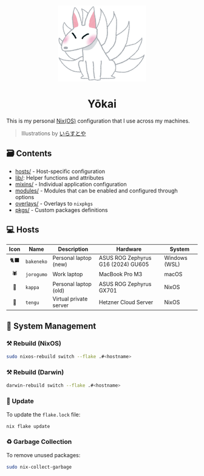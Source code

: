 <div align=center>
    <img src="_img/kitsune.png" alt="Kitsune" height="200"/>
    <h1>Yōkai</h1>
</div>

This is my personal [Nix(OS)](https://nixos.org/) configuration that I use across my machines.

> Illustrations by [いらすとや](https://www.irasutoya.com/2013/05/blog-post_14.html)

## 🗃️ Contents
 
- [hosts/](hosts/) - Host-specific configuration
- [lib/](lib/): Helper functions and attributes
- [mixins/](mixins/) - Individual application configuration
- [modules/](modules/) - Modules that can be enabled and configured through options
- [overlays/](modules/) - Overlays to `nixpkgs`
- [pkgs/](pkgs/) - Custom packages definitions

## 💻 Hosts 

| Icon | Name       | Description            | Hardware                           | System        |
|:----:|------------|------------------------|------------------------------------|---------------|
|  🐈‍⬛  | `bakeneko` | Personal laptop (new)  | ASUS ROG Zephyrus G16 (2024) GU605 | Windows (WSL) |
|  🕷️  | `jorogumo` | Work laptop            | MacBook Pro M3                     | macOS         |
|  🐸  | `kappa`    | Personal laptop (old)  | ASUS ROG Zephyrus GX701            | NixOS         |
|  👺  | `tengu`    | Virtual private server | Hetzner Cloud Server               | NixOS         |

## 📜 System Management

### ⚒️ Rebuild (NixOS)

```sh
sudo nixos-rebuild switch --flake .#<hostname>
```

### ⚒️ Rebuild (Darwin)

```sh
darwin-rebuild switch --flake .#<hostname>
```

### 🔄 Update

To update the `flake.lock` file:

```sh
nix flake update
```

### ♻️ Garbage Collection

To remove unused packages:

```sh
sudo nix-collect-garbage
```
